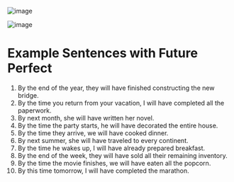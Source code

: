 
![image](https://github.com/mr-Ucar/2023-2024/assets/116120748/909a1545-b049-4edc-b5b5-57f48eddbccd)

![image](https://github.com/mr-Ucar/2023-2024/assets/116120748/10533c2f-0fd9-4f06-8b8a-2064bda4116f)

# Example Sentences with Future Perfect

1. By the end of the year, they will have finished constructing the new bridge.
2. By the time you return from your vacation, I will have completed all the paperwork.
3. By next month, she will have written her novel.
4. By the time the party starts, he will have decorated the entire house.
5. By the time they arrive, we will have cooked dinner.
6. By next summer, she will have traveled to every continent.
7. By the time he wakes up, I will have already prepared breakfast.
8. By the end of the week, they will have sold all their remaining inventory.
9. By the time the movie finishes, we will have eaten all the popcorn.
10. By this time tomorrow, I will have completed the marathon.
